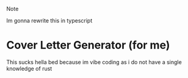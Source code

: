 > [!NOTE]
> Im gonna rewrite this in typescript

# Cover Letter Generator (for me)
This sucks hella bed because im vibe coding as i do not have a single knowledge of rust
